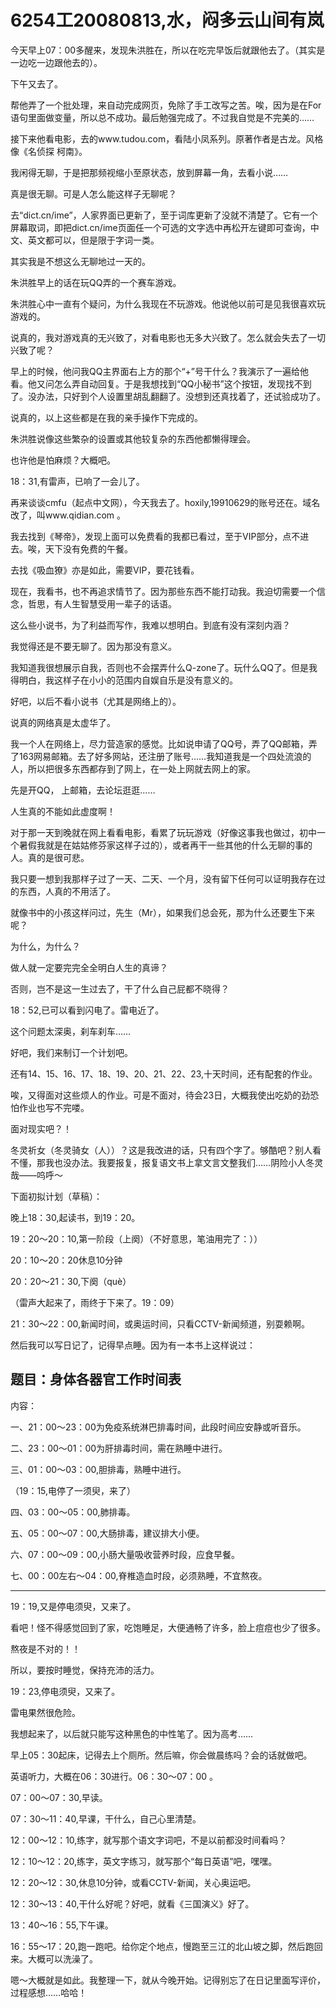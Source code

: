 # 6254工20080813,水，闷多云山间有岚

今天早上07：00多醒来，发现朱洪胜在，所以在吃完早饭后就跟他去了。（其实是一边吃一边跟他去的）。

下午又去了。

帮他弄了一个批处理，来自动完成网页，免除了手工改写之苦。唉，因为是在For语句里面做变量，所以总不成功。最后勉强完成了。不过我自觉是不完美的……

接下来他看电影，去的www.tudou.com，看陆小凤系列。原著作者是古龙。风格像《名侦探 柯南》。

我闲得无聊，于是把那频视缩小至原状态，放到屏幕一角，去看小说……

真是很无聊。可是人怎么能这样子无聊呢？

去“dict.cn/ime”，人家界面已更新了，至于词库更新了没就不清楚了。它有一个屏幕取词，即把dict.cn/ime页面任一个可选的文字选中再松开左键即可查询，中文、英文都可以，但是限于字词一类。

其实我是不想这么无聊地过一天的。

朱洪胜早上的话在玩QQ弄的一个赛车游戏。

朱洪胜心中一直有个疑问，为什么我现在不玩游戏。他说他以前可是见我很喜欢玩游戏的。

说真的，我对游戏真的无兴致了，对看电影也无多大兴致了。怎么就会失去了一切兴致了呢？

早上的时候，他问我QQ主界面右上方的那个“+”号干什么？我演示了一遍给他看。他又问怎么弄自动回复。于是我想找到“QQ小秘书”这个按钮，发现找不到了。没办法，只好到个人设置里胡乱翻翻了。没想到还真找着了，还试验成功了。

说真的，以上这些都是在我的亲手操作下完成的。

朱洪胜说像这些繁杂的设置或其他较复杂的东西他都懒得理会。

也许他是怕麻烦？大概吧。

18：31,有雷声，已响了一会儿了。

再来谈谈cmfu（起点中文网），今天我去了。hoxily,19910629的账号还在。域名改了，叫www.qidian.com 。

我去找到《琴帝》，发现上面可以免费看的我都已看过，至于VIP部分，点不进去。唉，天下没有免费的午餐。

去找《吸血獠》亦是如此，需要VIP，要花钱看。

现在，我看书，也不再追求情节了。因为那些东西不能打动我。我迫切需要一个信念，哲思，有人生智慧受用一辈子的话语。

这么些小说书，为了利益而写作，我难以想明白。到底有没有深刻内涵？

我觉得还是不要无聊了。因为那没有意义。

我知道我很想展示自我，否则也不会摆弄什么Q-zone了。玩什么QQ了。但是我得明白，我这样子在小小的范围内自娱自乐是没有意义的。

好吧，以后不看小说书（尤其是网络上的）。

说真的网络真是太虚华了。

我一个人在网络上，尽力营造家的感觉。比如说申请了QQ号，弄了QQ邮箱，弄了163网易邮箱。去了好多网站，还注册了账号……我知道我是一个四处流浪的人，所以把很多东西都存到了网上，在一处上网就去网上的家。

先是开QQ， 上邮箱，去论坛逛逛……

人生真的不能如此虚度啊！

对于那一天到晚就在网上看看电影，看累了玩玩游戏（好像这事我也做过，初中一个暑假我就是在姑姑修芬家这样子过的），或者再干一些其他的什么无聊的事的人。真的是很可悲。

我只要一想到我那样子过了一天、二天、一个月，没有留下任何可以证明我存在过的东西，人真的不用活了。

就像书中的小孩这样问过，先生（Mr），如果我们总会死，那为什么还要生下来呢？

为什么，为什么？

做人就一定要完完全全明白人生的真谛？

否则，岂不是这一生过去了，干了什么自己屁都不晓得？

18：52,已可以看到闪电了。雷电近了。

这个问题太深奥，刹车刹车……

好吧，我们来制订一个计划吧。

还有14、15、16、17、18、19、20、21、22、23,十天时间，还有配套的作业。

唉，又得面对这些烦人的作业。可是不面对，待会23日，大概我使出吃奶的劲恐怕作业也写不完喽。

面对现实吧？！

冬灵祈女（冬灵骑女（人））？这是我改进的话，只有四个字了。够酷吧？别人看不懂，那我也没办法。我要报复，报复语文书上拿文言文整我们……阴险小人冬灵哉——呜呼～

下面初拟计划（草稿）：

晚上18：30,起读书，到19：20。

19：20～20：10,第一阶段（上阕）（不好意思，笔油用完了：））

20：10～20：20休息10分钟

20：20～21：30,下阕（què）

（雷声大起来了，雨终于下来了。19：09）

21：30～22：00,新闻时间，或奥运时间，只看CCTV-新闻频道，别耍赖啊。

然后我可以写日记了，记得早点睡。因为有一本书上这样说过：

## 题目：身体各器官工作时间表

内容：

一、21：00～23：00为免疫系统淋巴排毒时间，此段时间应安静或听音乐。

二、23：00～01：00为肝排毒时间，需在熟睡中进行。

三、01：00～03：00,胆排毒，熟睡中进行。

（19：15,电停了一须臾，来了）

四、03：00～05：00,肺排毒。

五、05：00～07：00,大肠排毒，建议排大小便。

六、07：00～09：00,小肠大量吸收营养时段，应食早餐。

七、00：00左右～04：00,脊椎造血时段，必须熟睡，不宜熬夜。

----

19：19,又是停电须臾，又来了。

看吧！怪不得感觉回到了家，吃饱睡足，大便通畅了许多，脸上痘痘也少了很多。

熬夜是不对的！！

所以，要按时睡觉，保持充沛的活力。

19：23,停电须臾，又来了。

雷电果然很危险。

我想起来了，以后就只能写这种黑色的中性笔了。因为高考……

早上05：30起床，记得去上个厕所。然后嘛，你会做晨练吗？会的话就做吧。

英语听力，大概在06：30进行。06：30～07：00 。

07：00～07：30,早读。

07：30～11：40,早课，干什么，自己心里清楚。

12：00～12：10,练字，就写那个语文字词吧，不是以前都没时间看吗？

12：10～12：20,练字，英文字练习，就写那个“每日英语”吧，嘿嘿。

12：20～12：30,休息10分钟，或看CCTV-新闻，关心奥运吧。

12：30～13：40,干什么好呢？好吧，就看《三国演义》好了。

13：40～16：55,下午课。

16：55～17：20,跑一跑吧。给你定个地点，慢跑至三江的北山坡之脚，然后跑回来。大概可以洗澡了。

嗯～大概就是如此。我整理一下，就从今晚开始。记得别忘了在日记里面写评价，过程感想……哈哈！
